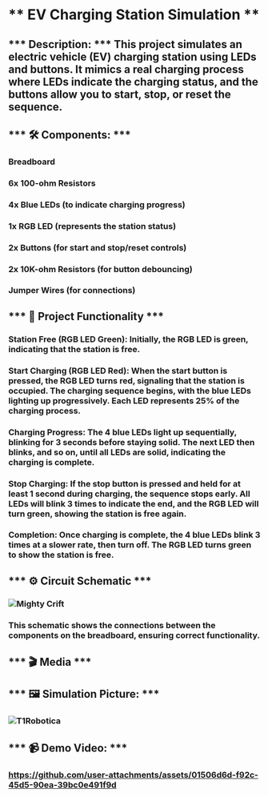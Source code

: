 # ** EV Charging Station Simulation **

## *** Description: *** This project simulates an electric vehicle (EV) charging station using LEDs and buttons. It mimics a real charging process where LEDs indicate the charging status, and the buttons allow you to start, stop, or reset the sequence.


## *** 🛠️ Components: ***
### Breadboard
### 6x 100-ohm Resistors
### 4x Blue LEDs (to indicate charging progress)
### 1x RGB LED (represents the station status)
### 2x Buttons (for start and stop/reset controls)
### 2x 10K-ohm Resistors (for button debouncing)
### Jumper Wires (for connections)


## *** 📖 Project Functionality ***
### Station Free (RGB LED Green): Initially, the RGB LED is green, indicating that the station is free.

### Start Charging (RGB LED Red): When the start button is pressed, the RGB LED turns red, signaling that the station is occupied. The charging sequence begins, with the blue LEDs lighting up progressively. Each LED represents 25% of the charging process.

### Charging Progress: The 4 blue LEDs light up sequentially, blinking for 3 seconds before staying solid. The next LED then blinks, and so on, until all LEDs are solid, indicating the charging is complete.

### Stop Charging: If the stop button is pressed and held for at least 1 second during charging, the sequence stops early. All LEDs will blink 3 times to indicate the end, and the RGB LED will turn green, showing the station is free again.

### Completion: Once charging is complete, the 4 blue LEDs blink 3 times at a slower rate, then turn off. The RGB LED turns green to show the station is free.



## *** ⚙️ Circuit Schematic ***

### ![Mighty Crift](https://github.com/user-attachments/assets/0bad7b16-3226-492f-8633-c373a60ed6aa)

### This schematic shows the connections between the components on the breadboard, ensuring correct functionality.


## *** 🎬 Media *** ##


## *** 🖼️ Simulation Picture: ***
### ![T1Robotica](https://github.com/user-attachments/assets/a0850e66-e9b2-43ab-9263-0e5cdf3e595a)

## *** 📹 Demo Video: ***

### https://github.com/user-attachments/assets/01506d6d-f92c-45d5-90ea-39bc0e491f9d



